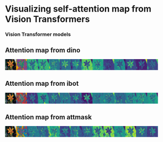 # Visualizing self-attention map from Vision Transformers

### Vision Transformer models

## Attention map from dino

![Visualization 1](https://github.com/narasimhan3737/Vision-Transformers-for-Flowers/blob/main/analysis/dino.png)

## Attention map from ibot

![Visualization 2](https://github.com/narasimhan3737/Vision-Transformers-for-Flowers/blob/main/analysis/ibot.png)

## Attention map from attmask

![Visualization 2](https://github.com/narasimhan3737/Vision-Transformers-for-Flowers/blob/main/analysis/attmask.png)

